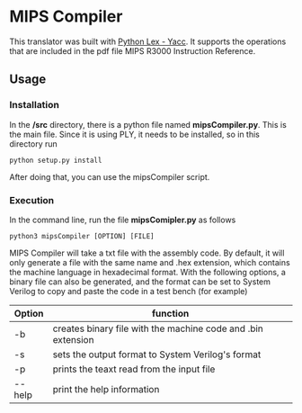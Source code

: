# MIPS Compiler

This translator was built with [Python Lex - Yacc](https://www.dabeaz.com/ply/). It supports the operations that are included in the pdf file MIPS R3000 Instruction Reference.

## Usage
### Installation
In the **/src** directory, there is a python file named **mipsCompiler.py**. This is the main file. Since it is using PLY, it needs to be installed, so in this directory run 

```python setup.py install```

After doing that, you can use the mipsCompiler script.

### Execution
In the command line, run the file **mipsComipler.py** as follows

`python3 mipsCompiler [OPTION] [FILE]`

MIPS Compiler will take a txt file with the assembly code. By default, it will only
generate a file with the same name and .hex extension, which contains the machine
language in hexadecimal format. With the following options, a binary file can also be
generated, and the format can be set to System Verilog to copy and paste the code
in a test bench (for example)

| Option | function                                                     |
| ------ | ------------------------------------------------------------ |
| -b     | creates binary file with the machine code and .bin extension |
| -s     | sets the output format to System Verilog's format            |
| -p     | prints the teaxt read from the input file                    |
| --help | print the help information                                   |
